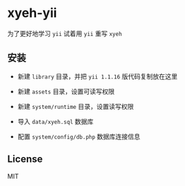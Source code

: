 # xyeh-yii

为了更好地学习 `yii` 试着用 `yii` 重写 `xyeh`

## 安装

- 新建 `library` 目录，并把 `yii 1.1.16` 版代码复制放在这里

- 新建 `assets` 目录，设置可读写权限

- 新建 `system/runtime` 目录，设置读写权限

- 导入 `data/xyeh.sql` 数据库

- 配置 `system/config/db.php` 数据库连接信息

## License

MIT